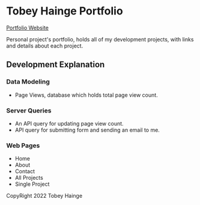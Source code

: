 # Tobey Hainge Portfolio

[Portfolio Website](https://thainge.github.io/main-portfolio/#/)

Personal project's portfolio, holds all of my development projects, with links and details about each project.

## Development Explanation
### Data Modeling
- Page Views, database which holds total page view count.
### Server Queries
- An API query for updating page view count.
- API query for submitting form and sending an email to me.
### Web Pages
- Home
- About
- Contact
- All Projects
- Single Project

CopyRight 2022 Tobey Hainge